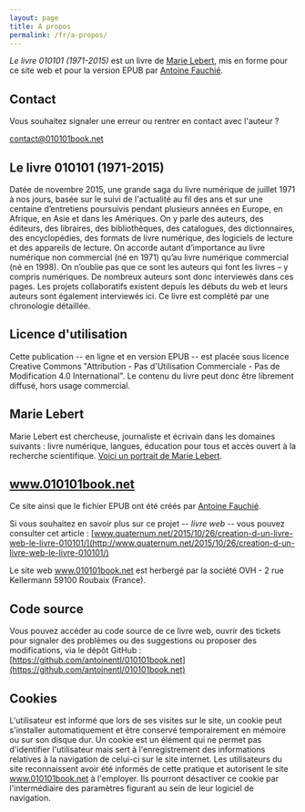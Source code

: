 ```yaml
---
layout: page
title: À propos
permalink: /fr/a-propos/
---
```

*Le livre 010101 (1971-2015)* est un livre de [Marie Lebert](https://marielebert.wordpress.com/fr/), mis en forme pour ce site web et pour la version EPUB par [Antoine Fauchié](http://www.quaternum.net/).

## Contact
Vous souhaitez signaler une erreur ou rentrer en contact avec l'auteur&nbsp;?

[contact@010101book.net](mailto:contact@010101book.net)

## Le livre 010101 (1971-2015)
Datée de novembre 2015, une grande saga du livre numérique de juillet 1971 à nos jours, basée sur le suivi de l'actualité au fil des ans et sur une centaine d’entretiens poursuivis pendant plusieurs années en Europe, en Afrique, en Asie et dans les Amériques. On y parle des auteurs, des éditeurs, des libraires, des bibliothèques, des catalogues, des dictionnaires, des encyclopédies, des formats de livre numérique, des logiciels de lecture et des appareils de lecture. On accorde autant d’importance au livre numérique non commercial (né en 1971) qu’au livre numérique commercial (né en 1998). On n’oublie pas que ce sont les auteurs qui font les livres – y compris numériques. De nombreux auteurs sont donc interviewés dans ces pages. Les projets collaboratifs existent depuis les débuts du web et leurs auteurs sont également interviewés ici. Ce livre est complété par une chronologie détaillée.

## Licence d'utilisation
Cette publication -- en ligne et en version EPUB -- est placée sous licence Creative Commons "Attribution - Pas d'Utilisation Commerciale - Pas de Modification 4.0 International". Le contenu du livre peut donc être librement diffusé, hors usage commercial.

## Marie Lebert
Marie Lebert est chercheuse, journaliste et écrivain dans les domaines suivants&nbsp;: livre numérique, langues, éducation pour tous et accès ouvert à la recherche scientifique. [Voici un portrait de Marie Lebert](https://marielebert.wordpress.com/2014/10/31/jeanpaul/).

## www.010101book.net
Ce site ainsi que le fichier EPUB ont été créés par [Antoine Fauchié](http://quaternum.net).

Si vous souhaitez en savoir plus sur ce projet -- *livre web* -- vous pouvez consulter cet article&nbsp;: [www.quaternum.net/2015/10/26/creation-d-un-livre-web-le-livre-010101/](http://www.quaternum.net/2015/10/26/creation-d-un-livre-web-le-livre-010101/)

Le site web www.010101book.net est herbergé par la société OVH - 2 rue Kellermann 59100 Roubaix (France).

## Code source
Vous pouvez accéder au code source de ce livre web, ouvrir des tickets pour signaler des problèmes ou des suggestions ou proposer des modifications, via le dépôt GitHub : [https://github.com/antoinentl/010101book.net](https://github.com/antoinentl/010101book.net)

## Cookies
L'utilisateur est informé que lors de ses visites sur le site, un cookie peut s'installer automatiquement et être conservé temporairement en mémoire ou sur son disque dur. Un cookie est un élément qui ne permet pas d'identifier l'utilisateur mais sert à l'enregistrement des informations relatives à la navigation de celui-ci sur le site internet. Les utilisateurs du site reconnaissent avoir été informés de cette pratique et autorisent le site www.010101book.net à l'employer. Ils pourront désactiver ce cookie par l'intermédiaire des paramètres figurant au sein de leur logiciel de navigation.